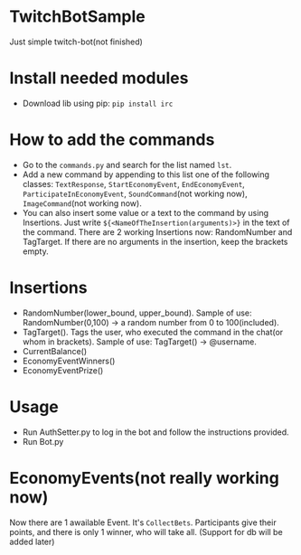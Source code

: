 # TwitchBotSample
Just simple twitch-bot(not finished)

# Install needed modules
* Download lib using pip:
`pip install irc`

# How to add the commands
* Go to the `commands.py` and search for the list named `lst`. 
* Add a new command by appending to this list one of the following classes: `TextResponse`, `StartEconomyEvent`, `EndEconomyEvent`, `ParticipateInEconomyEvent`, `SoundCommand`(not working now), `ImageCommand`(not working now).
* You can also insert some value or a text to the command by using Insertions. Just write `${<NameOfTheInsertion(arguments)>}` in the text of the command. There are 2 working Insertions now: RandomNumber and TagTarget. If there are no arguments in the insertion, keep the brackets empty.
# Insertions
* RandomNumber(lower_bound, upper_bound). Sample of use: RandomNumber(0,100) -> a random number from 0 to 100(included).
* TagTarget(). Tags the user, who executed the command in the chat(or whom in brackets). Sample of use: TagTarget() -> @username.
* CurrentBalance()
* EconomyEventWinners()
* EconomyEventPrize()

# Usage
* Run AuthSetter.py to log in the bot and follow the instructions provided.
* Run Bot.py

# EconomyEvents(not really working now)
Now there are 1 awailable Event. It's `CollectBets`. Participants give their points, and there is only 1 winner, who will take all. (Support for db will be added later)
